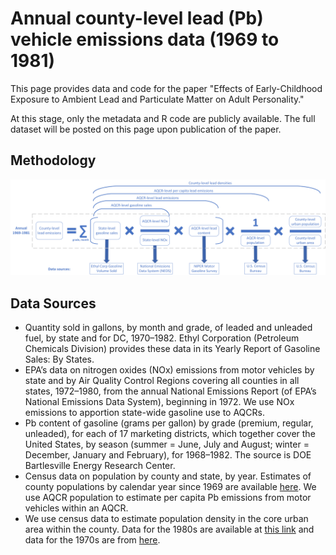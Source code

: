 # Annual county-level lead (Pb) vehicle emissions data (1969 to 1981)

This page provides data and code for the paper "Effects of Early-Childhood Exposure to Ambient Lead and Particulate Matter on Adult Personality."

At this stage, only the metadata and R code are publicly available. The full dataset will be posted on this page upon publication of the paper.

## Methodology

![Methodology](methodology.png)

## Data Sources
- Quantity sold in gallons, by month and grade, of leaded and unleaded fuel, by state and for DC, 1970–1982. Ethyl Corporation (Petroleum Chemicals Division) provides these data in its Yearly Report of Gasoline Sales: By States. 
- EPA’s data on nitrogen oxides (NOx) emissions from motor vehicles by state and by Air Quality Control Regions covering all counties in all states, 1972–1980, from the annual National Emissions Report (of EPA’s National Emissions Data System), beginning in 1972. We use NOx emissions to apportion state-wide gasoline use to AQCRs.
- Pb content of gasoline (grams per gallon) by grade (premium, regular, unleaded), for each of 17 marketing districts, which together cover the United States, by season (summer = June, July and August; winter = December, January and February), for 1968–1982. The source is DOE Bartlesville Energy Research Center. 
- Census data on population by county and state, by year. Estimates of county populations by calendar year since 1969 are available [here]( https://www.census.gov/data/datasets/time-series/demo/popest/2010s-counties-detail.html). We use AQCR population to estimate per capita Pb emissions from motor vehicles within an AQCR. 
- We use census data to estimate population density in the core urban area within the county. Data for the 1980s are available at [this link]( https://www2.census.gov/prod2/decennial/documents/1980/1980censusofpopu8011uns_bw.pdf) and data for the 1970s are from [here]( https://www.census.gov/library/publications/1973/dec/population-volume-1.html#par_textimage_43). 
